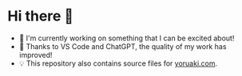 # Hi there 👋

- 🏸 I'm currently working on something that I can be excited about!
- 🚀 Thanks to VS Code and ChatGPT, the quality of my work has improved!
- 💡 This repository also contains source files for [yoruaki.com](https://yoruaki.com/).
